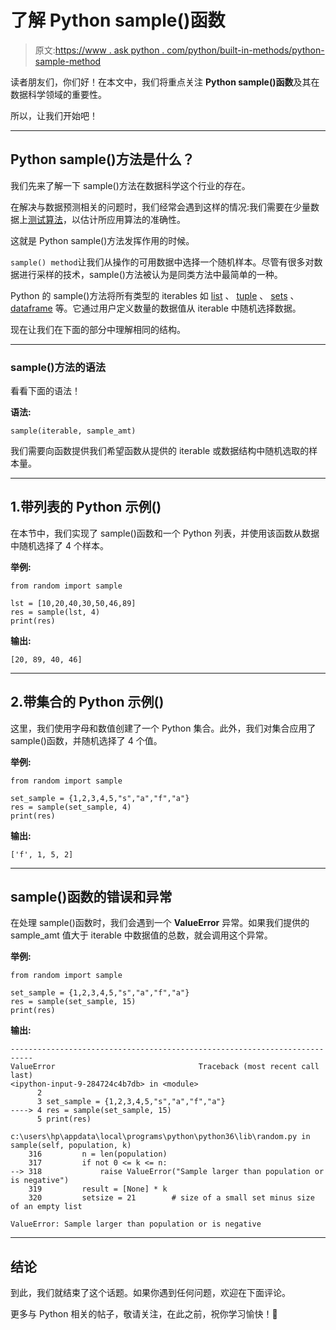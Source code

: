 # 了解 Python sample()函数

> 原文:[https://www . ask python . com/python/built-in-methods/python-sample-method](https://www.askpython.com/python/built-in-methods/python-sample-method)

读者朋友们，你们好！在本文中，我们将重点关注 **Python sample()函数**及其在数据科学领域的重要性。

所以，让我们开始吧！

* * *

## Python sample()方法是什么？

我们先来了解一下 sample()方法在数据科学这个行业的存在。

在解决与数据预测相关的问题时，我们经常会遇到这样的情况:我们需要在少量数据上[测试算法](https://www.askpython.com/python/examples/split-data-training-and-testing-set)，以估计所应用算法的准确性。

这就是 Python sample()方法发挥作用的时候。

`sample() method`让我们从操作的可用数据中选择一个随机样本。尽管有很多对数据进行采样的技术，sample()方法被认为是同类方法中最简单的一种。

Python 的 sample()方法将所有类型的 iterables 如 [list](https://www.askpython.com/python/list/python-list) 、 [tuple](https://www.askpython.com/python/tuple/python-tuple) 、 [sets](https://www.askpython.com/python/set/python-set) 、 [dataframe](https://www.askpython.com/python-modules/pandas/python-pandas-module-tutorial) 等。它通过用户定义数量的数据值从 iterable 中随机选择数据。

现在让我们在下面的部分中理解相同的结构。

* * *

### sample()方法的语法

看看下面的语法！

**语法:**

```
sample(iterable, sample_amt)

```

我们需要向函数提供我们希望函数从提供的 iterable 或数据结构中随机选取的样本量。

* * *

## 1.带列表的 Python 示例()

在本节中，我们实现了 sample()函数和一个 Python 列表，并使用该函数从数据中随机选择了 4 个样本。

**举例:**

```
from random import sample 

lst = [10,20,40,30,50,46,89] 
res = sample(lst, 4)
print(res) 

```

**输出:**

```
[20, 89, 40, 46]

```

* * *

## 2.带集合的 Python 示例()

这里，我们使用字母和数值创建了一个 Python 集合。此外，我们对集合应用了 sample()函数，并随机选择了 4 个值。

**举例:**

```
from random import sample 

set_sample = {1,2,3,4,5,"s","a","f","a"}
res = sample(set_sample, 4)
print(res) 

```

**输出:**

```
['f', 1, 5, 2]

```

* * *

## sample()函数的错误和异常

在处理 sample()函数时，我们会遇到一个 **ValueError** 异常。如果我们提供的 sample_amt 值大于 iterable 中数据值的总数，就会调用这个异常。

**举例:**

```
from random import sample 

set_sample = {1,2,3,4,5,"s","a","f","a"}
res = sample(set_sample, 15)
print(res) 

```

**输出:**

```
---------------------------------------------------------------------------
ValueError                                Traceback (most recent call last)
<ipython-input-9-284724c4b7db> in <module>
      2 
      3 set_sample = {1,2,3,4,5,"s","a","f","a"}
----> 4 res = sample(set_sample, 15)
      5 print(res)

c:\users\hp\appdata\local\programs\python\python36\lib\random.py in sample(self, population, k)
    316         n = len(population)
    317         if not 0 <= k <= n:
--> 318             raise ValueError("Sample larger than population or is negative")
    319         result = [None] * k
    320         setsize = 21        # size of a small set minus size of an empty list

ValueError: Sample larger than population or is negative

```

* * *

## 结论

到此，我们就结束了这个话题。如果你遇到任何问题，欢迎在下面评论。

更多与 Python 相关的帖子，敬请关注，在此之前，祝你学习愉快！🙂